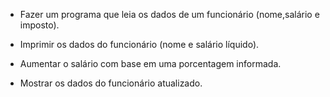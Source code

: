 * Fazer um programa que leia os dados de um funcionário (nome,salário e imposto).

* Imprimir os dados do funcionário (nome e salário líquido).

* Aumentar o salário com base em uma porcentagem informada.

* Mostrar os dados do funcionário atualizado.

